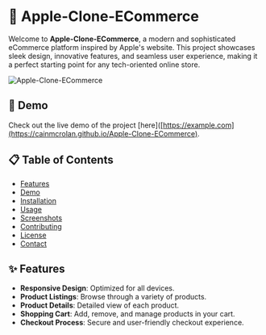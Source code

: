 # 🍏 Apple-Clone-ECommerce

Welcome to **Apple-Clone-ECommerce**, a modern and sophisticated eCommerce platform inspired by Apple's website. This project showcases sleek design, innovative features, and seamless user experience, making it a perfect starting point for any tech-oriented online store.

![Apple-Clone-ECommerce](https://via.placeholder.com/800x400.png?text=Apple-Clone-ECommerce)

## 🚀 Demo

Check out the live demo of the project [here]([https://example.com](https://cainmcrolan.github.io/Apple-Clone-ECommerce).

## 📋 Table of Contents

- [Features](#-features)
- [Demo](#-demo)
- [Installation](#-installation)
- [Usage](#-usage)
- [Screenshots](#-screenshots)
- [Contributing](#-contributing)
- [License](#-license)
- [Contact](#-contact)

## ✨ Features

- **Responsive Design**: Optimized for all devices.
- **Product Listings**: Browse through a variety of products.
- **Product Details**: Detailed view of each product.
- **Shopping Cart**: Add, remove, and manage products in your cart.
- **Checkout Process**: Secure and user-friendly checkout experience.

